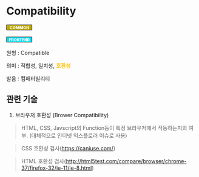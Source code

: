 <d-title>

# Compatibility

</d-title>

<d-label>

<d-inner>

![Common](../2TAT1C/Label_Common.png)

</d-inner>

<d-inner>

![Frontend](../2TAT1C/Label_Frontend.png)

</d-inner>

</d-label>

<d-origin>

원형 : Compatible

</d-origin>

<d-mean>

의미  : 적합성, 일치성, <span style="color:#FFBF00; font-weight:bold;">호환성</span>

</d-mean>

<d-pronunciation>

발음 : 컴패터빌리티

</d-pronunciation>

<d-content>

</d-content>

<d-relation>

## 관련 기술

<d-inner>

1. 브라우저 호환성 (Brower Compatibility)
> HTML, CSS, Javscript의 Function등이 특정 브라우저에서 작동하는지의 여부. (대체적으로 인터넷 익스플로러 이슈로 사용)

> CSS 호환성 검사(https://caniuse.com/)

> HTML 호환성 검사(http://html5test.com/compare/browser/chrome-37/firefox-32/ie-11/ie-8.html)

</d-inner>

</d-relation>
